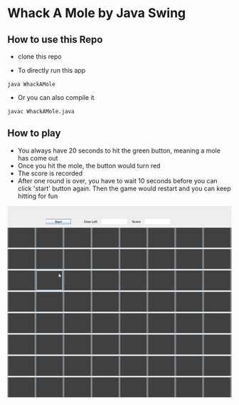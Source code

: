 # Whack A Mole by Java Swing
## How to use this Repo
- clone this repo

- To directly run this app 

```
java WhackAMole
```

- Or you can also compile it
```
javac WhackAMole.java
```
## How to play
- You always have 20 seconds to hit the green button, meaning a mole has come out
- Once you hit the mole, the button would turn red
- The score is recorded
- After one round is over, you have to wait 10 seconds before you can click 'start' button again. Then the game would restart and you can keep hitting for fun

![](demo.gif)


```

```